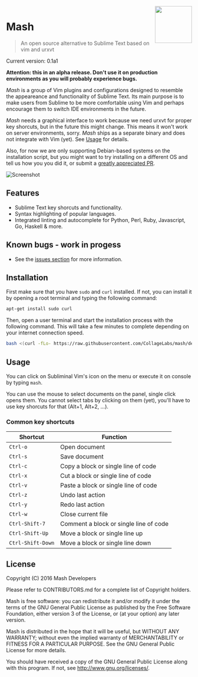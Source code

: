 <img align="right" height="100" src="https://cloud.githubusercontent.com/assets/324683/14374725/0a483732-fd23-11e5-9b56-b0e280b20760.png">

# Mash

> An open source alternative to Sublime Text based on vim and urxvt

Current version: 0.1a1

**Attention: this in an alpha release. Don't use it on production environments as
you will probably experience bugs.**

*Mash* is a group of Vim plugins and configurations designed to resemble
the appeareance and functionality of Sublime Text. Its main purpose is to make
users from Sublime to be more comfortable using Vim and perhaps encourage them
to switch IDE environments in the future.

*Mash* needs a graphical interface to work because we need urxvt for
proper key shorcuts, but in the future this might change. This means it won't
work on server environments, sorry. *Mash* ships as a separate binary
and does not integrate with Vim (yet). See [Usage](#usage) for details.

Also, for now we are only supporting Debian-based systems on the installation
script, but you might want to try installing on a different OS and tell us how
you you did it, or submit a
[greatly appreciated PR](https://github.com/CollageLabs/mash/pulls).

![Screenshot](https://cloud.githubusercontent.com/assets/324683/18112460/b9c94b3a-6ef5-11e6-9d11-43df8c950f87.png "Screenshot")

## Features

* Sublime Text key shorcuts and functionality. 
* Syntax highlighting of popular languages.
* Integrated linting and autocomplete for Python, Perl, Ruby, Javascript, Go, Haskell & more.

## Known bugs - work in progess

* See the [issues section](https://github.com/CollageLabs/mash/issues)
for more information.

## Installation

First make sure that you have `sudo` and `curl` installed. If not, you can install it by opening
a root terminal and typing the following command:

```bash
apt-get install sudo curl
```

Then, open a user terminal and start the installation process with the following command.
This will take a few minutes to complete depending on your internet connection speed.

```bash
bash <(curl -fLo- https://raw.githubusercontent.com/CollageLabs/mash/develop/install.sh)
```

## Usage

You can click on Subliminal Vim's icon on the menu or execute it on console by
typing `mash`.

You can use the mouse to select documents on the panel, single click opens them.
You cannot select tabs by clicking on them (yet), you'll have to use key shorcuts
for that (Alt+1, Alt+2, ...).

### Common key shortcuts

| Shortcut | Function |
| --- | --- |
| `Ctrl-o` | Open document |
| `Ctrl-s` | Save document |
| `Ctrl-c` | Copy a block or single line of code |
| `Ctrl-x` | Cut a block or single line of code |
| `Ctrl-v` | Paste a block or single line of code |
| `Ctrl-z` | Undo last action |
| `Ctrl-y` | Redo last action |
| `Ctrl-w` | Close current file |
| `Ctrl-Shift-7` | Comment a block or single line of code |
| `Ctrl-Shift-Up` | Move a block or single line up |
| `Ctrl-Shift-Down` | Move a block or single line down |

## License

Copyright (C) 2016 Mash Developers

Please refer to CONTRIBUTORS.md for a complete list of Copyright holders.

Mash is free software: you can redistribute it and/or modify it under the
terms of the GNU General Public License as published by the Free Software
Foundation, either version 3 of the License, or (at your option) any later
version.

Mash is distributed in the hope that it will be useful, but WITHOUT ANY
WARRANTY; without even the implied warranty of MERCHANTABILITY or FITNESS FOR A
PARTICULAR PURPOSE.  See the GNU General Public License for more details.

You should have received a copy of the GNU General Public License along with
this program. If not, see http://www.gnu.org/licenses/.

